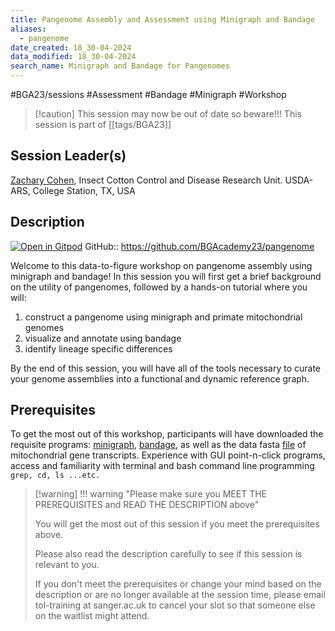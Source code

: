 ```yaml
---
title: Pangenome Assembly and Assessment using Minigraph and Bandage
aliases:
  - pangenome
date_created: 18_30-04-2024
data_modified: 18_30-04-2024
search_name: Minigraph and Bandage for Pangenomes
---
```

#BGA23/sessions #Assessment #Bandage #Minigraph #Workshop


> [!caution] This session may now be out of date so beware!!!
> This session is part of  [[tags/BGA23]]

## Session Leader(s)

[Zachary Cohen](https://scholar.google.com/citations?user=kAFYGD4AAAAJ&hl=), Insect Cotton Control and Disease Research Unit. USDA-ARS, College Station, TX, USA

## Description
[![Open in Gitpod](https://gitpod.io/button/open-in-gitpod.svg)](https://gitpod.io/#https://github.com/BGAcademy23/pangenome)
GitHub:: https://github.com/BGAcademy23/pangenome

Welcome to this data-to-figure workshop on pangenome assembly using minigraph and bandage! In this session you will first get a brief background on the utility of pangenomes, followed by a hands-on tutorial where you will: 

1. construct a pangenome using minigraph and primate mitochondrial genomes 
2. visualize and annotate using bandage 
3. identify lineage specific differences

By the end of this session, you will have all of the tools necessary to curate your genome assemblies into a functional and dynamic reference graph.

## Prerequisites

To get the most out of this workshop, participants will have downloaded the requisite programs: [minigraph](https://github.com/lh3/minigraph), [bandage](http://rrwick.github.io/Bandage/), as well as the data fasta [file](https://github.com/cistarsa/BGA-23_MTomics/blob/main/MTranscripts.mfa) of mitochondrial gene transcripts. Experience with GUI point-n-click programs, access and familiarity with terminal and bash command line programming `grep, cd, ls ...etc.` 

> [!warning] !!! warning "Please make sure you MEET THE PREREQUISITES and READ THE DESCRIPTION above"
> 
> You will get the most out of this session if you meet the prerequisites above.
> 
> Please also read the description carefully to see if this session is relevant to you.
> 
> If you don't meet the prerequisites or change your mind based on the description or are no longer available at the session time, please email tol-training at sanger.ac.uk to cancel your slot so that someone else on the waitlist might attend.
